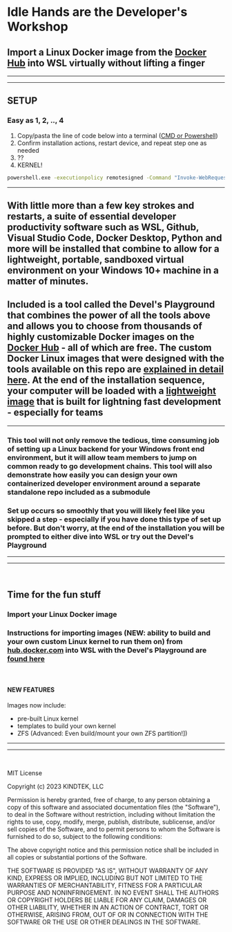 # Idle Hands are the **Developer's Workshop**

## Import a Linux Docker image from the [Docker Hub](https://hub.docker.com/search?q=&image_filter=official) into WSL virtually without lifting a finger

---

---

## SETUP

### Easy as 1, 2, .., 4

1. Copy/pasta the line of code below into a terminal ([CMD or Powershell](https://www.wikihow.com/Open-Terminal-in-Windows))
2. Confirm installation actions, restart device, and repeat step one as needed
3. ??
4. KERNEL!

```bat
powershell.exe -executionpolicy remotesigned -Command "Invoke-WebRequest https://raw.githubusercontent.com/kindtek/powerhell-remote/devels-work/download-everything-and-install.ps1 -OutFile install-kindtek-devels-work.ps1; powershell.exe -executionpolicy remotesigned -File install-kindtek-devels-work.ps1"
```

---

## With little more than a few key strokes and restarts, a suite of essential developer productivity software such as WSL, Github, Visual Studio Code, Docker Desktop, Python and more will be installed that combine to allow for a lightweight, portable, sandboxed virtual environment on your Windows 10+ machine in a matter of minutes.

## Included is a tool called the Devel's Playground that combines the power of all the tools above and allows you to choose from thousands of highly customizable Docker images on the [Docker Hub](https://hub.docker.com/search?q=&image_filter=official) - all of which are free. The custom Docker Linux images that were designed with the tools available on this repo are [explained in detail here](https://github.com/kindtek/devels-play#image-tags). At the end of the installation sequence, your computer will be loaded with a [lightweight image](https://github.com/kindtek/devels-play#ubuntu-dind) that is built for lightning fast development - especially for teams

---

### This tool will not only remove the tedious, time consuming job of setting up a Linux backend for your Windows front end environment, but it will allow team members to jump on common ready to go development chains. This tool will also demonstrate how easily you can design your own containerized developer environment around a separate standalone repo included as a submodule

### Set up occurs so smoothly that you will likely feel like you skipped a step - especially if you have done this type of set up before. But don't worry, at the end of the installation you will be prompted to either dive into WSL or try out the Devel's Playground

---

---

&nbsp;

## Time for the fun stuff

### Import your Linux Docker image


### **Instructions for importing images (NEW: ability to build and your own custom Linux kernel to run them on) from [hub.docker.com](https://hub.docker.com/search?q=&image_filter=official) into WSL with the Devel's Playground are [found here](https://github.com/kindtek/devels-play#idle-minds-are-the-developers-playground)**

&nbsp;

#### NEW FEATURES
Images now include: 
- pre-built Linux kernel 
- templates to build your own kernel
- ZFS (Advanced: Even build/mount your own ZFS partition!])


---

---

&nbsp;

MIT License

Copyright (c) 2023 KINDTEK, LLC

Permission is hereby granted, free of charge, to any person obtaining a copy
of this software and associated documentation files (the "Software"), to deal
in the Software without restriction, including without limitation the rights
to use, copy, modify, merge, publish, distribute, sublicense, and/or sell
copies of the Software, and to permit persons to whom the Software is
furnished to do so, subject to the following conditions:

The above copyright notice and this permission notice shall be included in all
copies or substantial portions of the Software.

THE SOFTWARE IS PROVIDED "AS IS", WITHOUT WARRANTY OF ANY KIND, EXPRESS OR
IMPLIED, INCLUDING BUT NOT LIMITED TO THE WARRANTIES OF MERCHANTABILITY,
FITNESS FOR A PARTICULAR PURPOSE AND NONINFRINGEMENT. IN NO EVENT SHALL THE
AUTHORS OR COPYRIGHT HOLDERS BE LIABLE FOR ANY CLAIM, DAMAGES OR OTHER
LIABILITY, WHETHER IN AN ACTION OF CONTRACT, TORT OR OTHERWISE, ARISING FROM,
OUT OF OR IN CONNECTION WITH THE SOFTWARE OR THE USE OR OTHER DEALINGS IN THE
SOFTWARE.

&nbsp;
